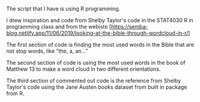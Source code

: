 
The script that I have is using R programming. 

I drew inspiration and code from Shelby Taylor's code in the STAT4030 R in programming class and from the webiste [https://semba-blog.netlify.app/11/06/2019/looking-at-the-bible-through-wordcloud-in-r/]

The first section of code is finding the most used words in the Bible that are not stop words, like "the, a, an..."

The second section of code is using the most used words in the book of Matthew 13 to make a word cloud in two different orientations. 

The third section of commented out code is the reference from Shelby Taylor's code using the Jane Austen books dataset from built in package from R. 